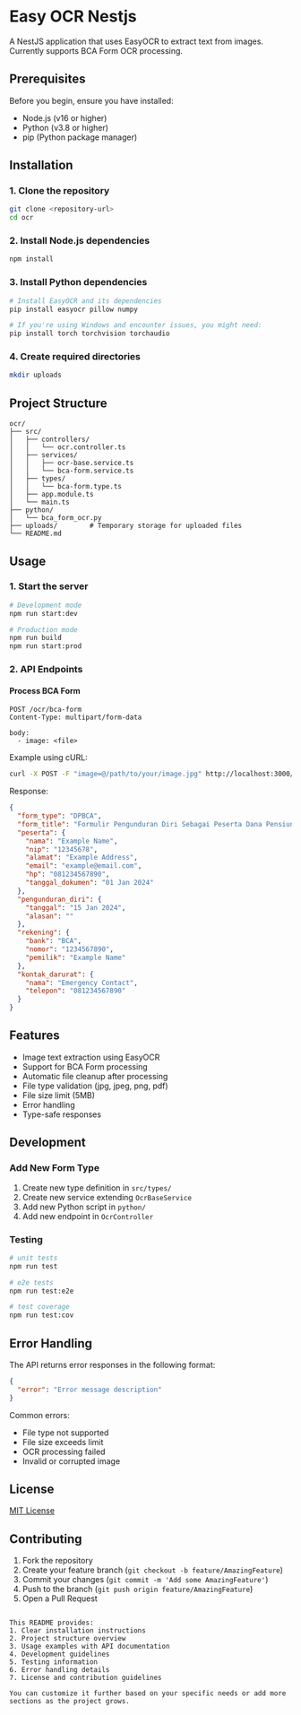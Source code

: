 # Easy OCR Nestjs

A NestJS application that uses EasyOCR to extract text from images. Currently supports BCA Form OCR processing.

## Prerequisites

Before you begin, ensure you have installed:

- Node.js (v16 or higher)
- Python (v3.8 or higher)
- pip (Python package manager)

## Installation

### 1. Clone the repository

```bash
git clone <repository-url>
cd ocr
```

### 2. Install Node.js dependencies

```bash
npm install
```

### 3. Install Python dependencies

```bash
# Install EasyOCR and its dependencies
pip install easyocr pillow numpy

# If you're using Windows and encounter issues, you might need:
pip install torch torchvision torchaudio
```

### 4. Create required directories

```bash
mkdir uploads
```

## Project Structure

```
ocr/
├── src/
│   ├── controllers/
│   │   └── ocr.controller.ts
│   ├── services/
│   │   ├── ocr-base.service.ts
│   │   └── bca-form.service.ts
│   ├── types/
│   │   └── bca-form.type.ts
│   ├── app.module.ts
│   └── main.ts
├── python/
│   └── bca_form_ocr.py
├── uploads/        # Temporary storage for uploaded files
└── README.md
```

## Usage

### 1. Start the server

```bash
# Development mode
npm run start:dev

# Production mode
npm run build
npm run start:prod
```

### 2. API Endpoints

#### Process BCA Form
```http
POST /ocr/bca-form
Content-Type: multipart/form-data

body:
  - image: <file>
```

Example using cURL:
```bash
curl -X POST -F "image=@/path/to/your/image.jpg" http://localhost:3000/ocr/bca-form
```

Response:
```json
{
  "form_type": "DPBCA",
  "form_title": "Formulir Pengunduran Diri Sebagai Peserta Dana Pensiun BCA",
  "peserta": {
    "nama": "Example Name",
    "nip": "12345678",
    "alamat": "Example Address",
    "email": "example@email.com",
    "hp": "081234567890",
    "tanggal_dokumen": "01 Jan 2024"
  },
  "pengunduran_diri": {
    "tanggal": "15 Jan 2024",
    "alasan": ""
  },
  "rekening": {
    "bank": "BCA",
    "nomor": "1234567890",
    "pemilik": "Example Name"
  },
  "kontak_darurat": {
    "nama": "Emergency Contact",
    "telepon": "081234567890"
  }
}
```

## Features

- Image text extraction using EasyOCR
- Support for BCA Form processing
- Automatic file cleanup after processing
- File type validation (jpg, jpeg, png, pdf)
- File size limit (5MB)
- Error handling
- Type-safe responses

## Development

### Add New Form Type

1. Create new type definition in `src/types/`
2. Create new service extending `OcrBaseService`
3. Add new Python script in `python/`
4. Add new endpoint in `OcrController`

### Testing

```bash
# unit tests
npm run test

# e2e tests
npm run test:e2e

# test coverage
npm run test:cov
```

## Error Handling

The API returns error responses in the following format:

```json
{
  "error": "Error message description"
}
```

Common errors:
- File type not supported
- File size exceeds limit
- OCR processing failed
- Invalid or corrupted image

## License

[MIT License](LICENSE)

## Contributing

1. Fork the repository
2. Create your feature branch (`git checkout -b feature/AmazingFeature`)
3. Commit your changes (`git commit -m 'Add some AmazingFeature'`)
4. Push to the branch (`git push origin feature/AmazingFeature`)
5. Open a Pull Request
```

This README provides:
1. Clear installation instructions
2. Project structure overview
3. Usage examples with API documentation
4. Development guidelines
5. Testing information
6. Error handling details
7. License and contribution guidelines

You can customize it further based on your specific needs or add more sections as the project grows.
